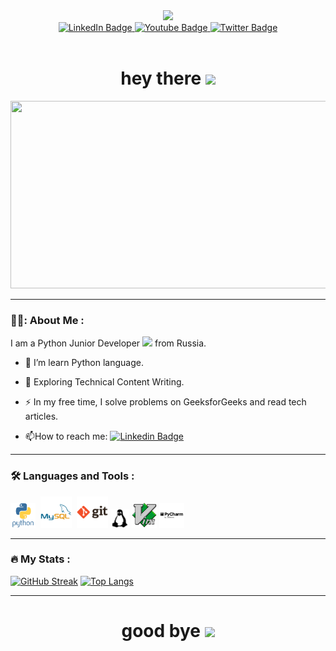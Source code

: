 <div id="header" align="center">
  <img src="https://media4.giphy.com/media/vhVqGkxDYxAaRbOWVp/giphy.gif?cid=ecf05e47d0jq7qgfvlb7lsw7sr41o0gmaxwvvqmprjbufrqo&rid=giphy.gif" width="100"/>
</div>
<div id="badges" align="center">
  <a href="https://www.linkedin.com/in/ivanov-vadim">
    <img src="https://img.shields.io/badge/LinkedIn-blue?style=for-the-badge&logo=linkedin&logoColor=white" alt="LinkedIn Badge"/>
  </a>
    <a href="your-youtube-URL">
    <img src="https://img.shields.io/badge/YouTube-red?style=for-the-badge&logo=youtube&logoColor=white" alt="Youtube Badge"/>
  </a>
  <a href="your-twitter-URL">
    <img src="https://img.shields.io/badge/Twitter-blue?style=for-the-badge&logo=twitter&logoColor=white" alt="Twitter Badge"/>
  </a>
</div>
<div id="badges" align="center">
  <img src="https://komarev.com/ghpvc/?username=Vadim-Ivanov&style=flat-square&color=blue" alt=""/>
  <h1>
  hey there
  <img src="https://media.giphy.com/media/hvRJCLFzcasrR4ia7z/giphy.gif" width="30px"/>
</h1>
</div>

<div align="center">
  <img src="https://media.giphy.com/media/dWesBcTLavkZuG35MI/giphy.gif" width="600" height="300"/>
</div>

---

### 👨‍💻: About Me :

I am a Python Junior Developer <img src="https://media.giphy.com/media/WUlplcMpOCEmTGBtBW/giphy.gif" width="30"> from Russia.

- :telescope: I’m learn Python language.

- :seedling: Exploring Technical Content Writing.

- :zap: In my free time, I solve problems on GeeksforGeeks and read tech articles.

- :mailbox:How to reach me: [![Linkedin Badge](https://img.shields.io/badge/-vadim-blue?style=flat&logo=Linkedin&logoColor=white)](https://www.linkedin.com/in/ivanov-vadim)

---

### :hammer_and_wrench: Languages and Tools :

<div>
  <img src="https://github.com/devicons/devicon/blob/master/icons/python/python-original-wordmark.svg" title="Python"  alt="Python" width="40" height="40"/>&nbsp;
  <img src="https://github.com/devicons/devicon/blob/master/icons/mysql/mysql-original-wordmark.svg" title="MySQL"  alt="MySQL" width="50" height="50"/>&nbsp;
  <img src="https://github.com/devicons/devicon/blob/master/icons/git/git-original-wordmark.svg" title="Git" **alt="Git" width="50" height="50"/>
  <img src="https://github.com/devicons/devicon/blob/master/icons/linux/linux-plain.svg" title="Linux" **alt="Linux" width="30" height="30"/>
  <img src="https://github.com/devicons/devicon/blob/master/icons/vim/vim-original.svg" title="Vim" **alt="Vim" width="40" height="40"/>
  <img src="https://github.com/devicons/devicon/blob/master/icons/pycharm/pycharm-plain-wordmark.svg" title="PyCharm" **alt="PyCharm" width="40" height="40"/>
</div>

---

### :fire: My Stats :
[![GitHub Streak](http://github-readme-streak-stats.herokuapp.com?user=vadim-ivanov&theme=dark&background=000000)](https://git.io/streak-stats)
[![Top Langs](https://github-readme-stats.vercel.app/api/top-langs/?username=vadim-ivanov&layout=compact&theme=vision-friendly-dark)](https://github.com/anuraghazra/github-readme-stats)

---

###

<div id="badges" align="center">
  <h1>
  good bye
  <img src="https://media.giphy.com/media/hvRJCLFzcasrR4ia7z/giphy.gif" width="30px"/>
</h1>
</div>
